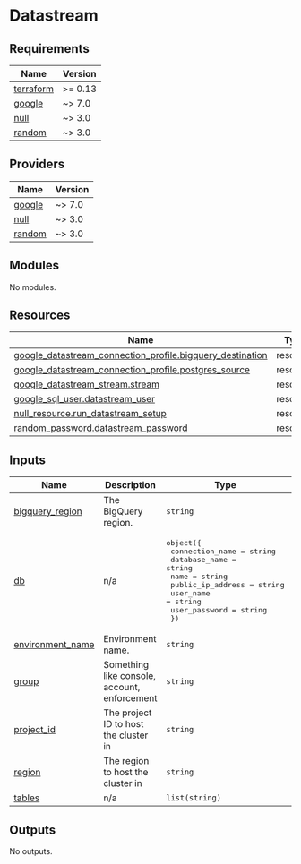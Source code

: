 # Datastream

<!-- BEGIN_TF_DOCS -->
## Requirements

| Name | Version |
|------|---------|
| <a name="requirement_terraform"></a> [terraform](#requirement\_terraform) | >= 0.13 |
| <a name="requirement_google"></a> [google](#requirement\_google) | ~> 7.0 |
| <a name="requirement_null"></a> [null](#requirement\_null) | ~> 3.0 |
| <a name="requirement_random"></a> [random](#requirement\_random) | ~> 3.0 |

## Providers

| Name | Version |
|------|---------|
| <a name="provider_google"></a> [google](#provider\_google) | ~> 7.0 |
| <a name="provider_null"></a> [null](#provider\_null) | ~> 3.0 |
| <a name="provider_random"></a> [random](#provider\_random) | ~> 3.0 |

## Modules

No modules.

## Resources

| Name | Type |
|------|------|
| [google_datastream_connection_profile.bigquery_destination](https://registry.terraform.io/providers/hashicorp/google/latest/docs/resources/datastream_connection_profile) | resource |
| [google_datastream_connection_profile.postgres_source](https://registry.terraform.io/providers/hashicorp/google/latest/docs/resources/datastream_connection_profile) | resource |
| [google_datastream_stream.stream](https://registry.terraform.io/providers/hashicorp/google/latest/docs/resources/datastream_stream) | resource |
| [google_sql_user.datastream_user](https://registry.terraform.io/providers/hashicorp/google/latest/docs/resources/sql_user) | resource |
| [null_resource.run_datastream_setup](https://registry.terraform.io/providers/hashicorp/null/latest/docs/resources/resource) | resource |
| [random_password.datastream_password](https://registry.terraform.io/providers/hashicorp/random/latest/docs/resources/password) | resource |

## Inputs

| Name | Description | Type | Default | Required |
|------|-------------|------|---------|:--------:|
| <a name="input_bigquery_region"></a> [bigquery\_region](#input\_bigquery\_region) | The BigQuery region. | `string` | n/a | yes |
| <a name="input_db"></a> [db](#input\_db) | n/a | <pre>object({<br/>    connection_name   = string<br/>    database_name     = string<br/>    name              = string<br/>    public_ip_address = string<br/>    user_name         = string<br/>    user_password     = string<br/>  })</pre> | n/a | yes |
| <a name="input_environment_name"></a> [environment\_name](#input\_environment\_name) | Environment name. | `string` | n/a | yes |
| <a name="input_group"></a> [group](#input\_group) | Something like console, account, enforcement | `string` | n/a | yes |
| <a name="input_project_id"></a> [project\_id](#input\_project\_id) | The project ID to host the cluster in | `string` | n/a | yes |
| <a name="input_region"></a> [region](#input\_region) | The region to host the cluster in | `string` | n/a | yes |
| <a name="input_tables"></a> [tables](#input\_tables) | n/a | `list(string)` | n/a | yes |

## Outputs

No outputs.
<!-- END_TF_DOCS -->
